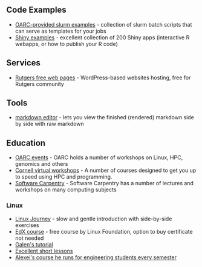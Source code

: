 

## Code Examples

- [OARC-provided slurm examples](https://github.com/rutgers-oarc/training/tree/master/slurm_examples) - collection of slurm batch scripts that can serve as templates for your jobs
- [Shiny examples](https://github.com/rstudio/shiny-examples) - excellent collection of 200 Shiny apps (interactive R webapps, or how to publish your R code)

## Services

- [Rutgers free web pages](http://sites.rutgers.edu) - WordPress-based websites hosting, free for Rutgers community

## Tools

- [markdown editor](https://stackedit.io) - lets you view the finished (rendered) markdown side by side with raw markdown

## Education

- [OARC events](https://oarc.rutgers.edu/events/) - OARC holds a number of workshops on Linux, HPC, genomics and others
- [Cornell virtual workshops](https://cvw.cac.cornell.edu/topics) - A number of courses designed to get you up to speed using HPC and programming. 
- [Software Carpentry](http://swcarpentry.github.io/shell-novice/) - Software Carpentry has a number of lectures and workshops on many computing subjects

### Linux
- [Linux Journey](https://linuxjourney.com/) - slow and gentle introduction with side-by-side exercises
- [EdX course](https://www.edx.org/course/introduction-linux-linuxfoundationx-lfs101x-1) - free course by Linux Foundation, option to buy certificate not needed
- [Galen's tutorial](http://www.rci.rutgers.edu/~gc563/linux/index.html)
- [Excellent short lessons](http://www.ee.surrey.ac.uk/Teaching/Unix/)
- [Alexei's course he runs for engineering students every semester](http://linuxcourse.rutgers.edu/)
